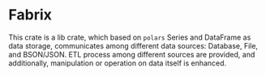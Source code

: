 # Fabrix

This crate is a lib crate, which based on `polars` Series and DataFrame as data storage, communicates among different data sources: Database, File, and BSON/JSON. ETL process among different sources are provided, and additionally, manipulation or operation on data itself is enhanced.
